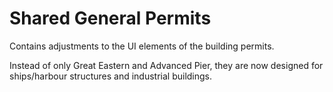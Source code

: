 # Shared General Permits

Contains adjustments to the UI elements of the building permits.

Instead of only Great Eastern and Advanced Pier, they are now designed for ships/harbour structures and industrial buildings.
